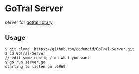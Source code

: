 # GoTral Server

server for [gotral library](https://github.com/codenoid/GoTral)

## Usage

```
$ git clone  https://github.com/codenoid/GoTral-Server.git
$ cd GoTral-Server
// edit some config / do what you want
$ go run server.go
starting to listen on :6969
```
